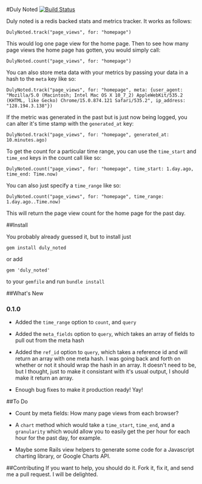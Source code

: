 #Duly Noted
[![Build Status](https://secure.travis-ci.org/willcosgrove/duly_noted.png?branch=master)](http://travis-ci.org/willcosgrove/duly_noted)

Duly noted is a redis backed stats and metrics tracker.  It works as follows:

    DulyNoted.track("page_views", for: "homepage")

This would log one page view for the home page.  Then to see how many page views the home page has gotten, you would simply call:

    DulyNoted.count("page_views", for: "homepage")

You can also store meta data with your metrics by passing your data in a hash to the `meta` key like so:

    DulyNoted.track("page_views", for: "homepage", meta: {user_agent: "Mozilla/5.0 (Macintosh; Intel Mac OS X 10_7_2) AppleWebKit/535.2 (KHTML, like Gecko) Chrome/15.0.874.121 Safari/535.2", ip_address: "128.194.3.138"})

If the metric was generated in the past but is just now being logged, you can alter it's time stamp with the `generated_at` key:

    DulyNoted.track("page_views", for: "homepage", generated_at: 10.minutes.ago)

To get the count for a particular time range, you can use the `time_start` and `time_end` keys in the count call like so:

    DulyNoted.count("page_views", for: "homepage", time_start: 1.day.ago, time_end: Time.now)

You can also just specify a `time_range` like so:

    DulyNoted.count("page_views", for: "homepage", time_range: 1.day.ago..Time.now)

This will return the page view count for the home page for the past day.

##Install

You probably already guessed it, but to install just

    gem install duly_noted

or add 

    gem 'duly_noted'

to your `gemfile` and run `bundle install`

##What's New

### 0.1.0

* Added the `time_range` option to `count`, and `query`

* Added the `meta_fields` option to `query`, which takes an array of fields to pull out from the meta hash

* Added the `ref_id` option to `query`, which takes a reference id and will return an array with one meta hash.  I was going back and forth on whether or not it should wrap the hash in an array.  It doesn't need to be, but I thought, just to make it consistant with it's usual output, I should make it return an array.

* Enough bug fixes to make it production ready! Yay!


##To Do

* Count by meta fields: How many page views from each browser?

* A `chart` method which would take a `time_start`, `time_end`, and a `granularity` which would allow you to easily get the per hour for each hour for the past day, for example.

* Maybe some Rails view helpers to generate some code for a Javascript charting library, or Google Charts API.

##Contributing
If you want to help, you should do it.  Fork it, fix it, and send me a pull request.  I will be delighted.